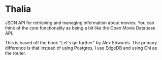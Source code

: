 # Thalia

JSON API for retrieving and managing information about movies. You can think of the core functionality as being a bit like the Open Movie Database API.

This is based off the book "Let's go further" by Alex Edwards.
The primary difference is that instead of using Postgres, I use EdgeDB and using Chi as the router.
